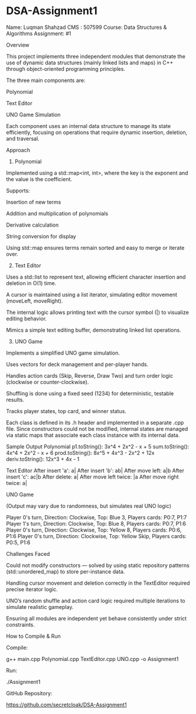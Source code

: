 # DSA-Assignment1

Name: Luqman Shahzad
CMS : 507599
Course: Data Structures & Algorithms
Assignment: #1

 Overview

This project implements three independent modules that demonstrate the use of dynamic data structures (mainly linked lists and maps) in C++ through object-oriented programming principles.

The three main components are:

Polynomial

Text Editor

UNO Game Simulation

Each component uses an internal data structure to manage its state efficiently, focusing on operations that require dynamic insertion, deletion, and traversal.

 Approach
1. Polynomial

Implemented using a std::map<int, int>, where the key is the exponent and the value is the coefficient.

Supports:

Insertion of new terms

Addition and multiplication of polynomials

Derivative calculation

String conversion for display

Using std::map ensures terms remain sorted and easy to merge or iterate over.

2. Text Editor

Uses a std::list<char> to represent text, allowing efficient character insertion and deletion in O(1) time.

A cursor is maintained using a list iterator, simulating editor movement (moveLeft, moveRight).

The internal logic allows printing text with the cursor symbol (|) to visualize editing behavior.

Mimics a simple text editing buffer, demonstrating linked list operations.

3. UNO Game

Implements a simplified UNO game simulation.

Uses vectors for deck management and per-player hands.

Handles action cards (Skip, Reverse, Draw Two) and turn order logic (clockwise or counter-clockwise).

Shuffling is done using a fixed seed (1234) for deterministic, testable results.

Tracks player states, top card, and winner status.

Each class is defined in its .h header and implemented in a separate .cpp file.
Since constructors could not be modified, internal states are managed via static maps that associate each class instance with its internal data.

 Sample Output
Polynomial
p1.toString(): 3x^4 + 2x^2 - x + 5
sum.toString(): 4x^4 + 2x^2 - x + 6
prod.toString(): 8x^5 + 4x^3 - 2x^2 + 12x
deriv.toString(): 12x^3 + 4x - 1

Text Editor
After insert 'a': a|
After insert 'b': ab|
After move left: a|b
After insert 'c': ac|b
After delete: a|
After move left twice: |a
After move right twice: a|

UNO Game

(Output may vary due to randomness, but simulates real UNO logic)

Player 0's turn, Direction: Clockwise, Top: Blue 3, Players cards: P0:7, P1:7
Player 1's turn, Direction: Clockwise, Top: Blue 8, Players cards: P0:7, P1:6
Player 0's turn, Direction: Clockwise, Top: Yellow 8, Players cards: P0:6, P1:6
Player 0's turn, Direction: Clockwise, Top: Yellow Skip, Players cards: P0:5, P1:6

 Challenges Faced

Could not modify constructors — solved by using static repository patterns (std::unordered_map) to store per-instance data.

Handling cursor movement and deletion correctly in the TextEditor required precise iterator logic.

UNO’s random shuffle and action card logic required multiple iterations to simulate realistic gameplay.

Ensuring all modules are independent yet behave consistently under strict constraints.

 How to Compile & Run

Compile:

g++ main.cpp Polynomial.cpp TextEditor.cpp UNO.cpp -o Assignment1


Run:

./Assignment1

GitHub Repository:

https://github.com/secretcloak/DSA-Assignment1
